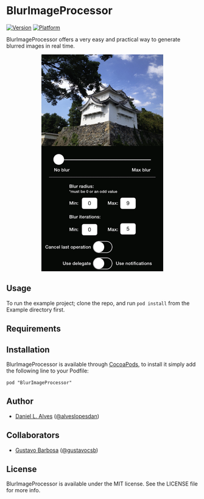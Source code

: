# BlurImageProcessor

[![Version](http://cocoapod-badges.herokuapp.com/v/BlurImageProcessor/badge.png)](http://cocoadocs.org/docsets/BlurImageProcessor)
[![Platform](http://cocoapod-badges.herokuapp.com/p/BlurImageProcessor/badge.png)](http://cocoadocs.org/docsets/BlurImageProcessor)

BlurImageProcessor offers a very easy and practical way to generate blurred images in real time.

<p align='center'>
    <img src='./blur-image-processor.gif' width=320 height=568/>
</p>

## Usage

To run the example project; clone the repo, and run `pod install` from the Example directory first.

## Requirements

## Installation

BlurImageProcessor is available through [CocoaPods](http://cocoapods.org), to install
it simply add the following line to your Podfile:

    pod "BlurImageProcessor"

## Author

- [Daniel L. Alves](http://github.com/danielalves) ([@alveslopesdan](https://twitter.com/alveslopesdan))

## Collaborators

- [Gustavo Barbosa](http://github.com/barbosa) ([@gustavocsb](https://twitter.com/gustavocsb))

## License

BlurImageProcessor is available under the MIT license. See the LICENSE file for more info.

